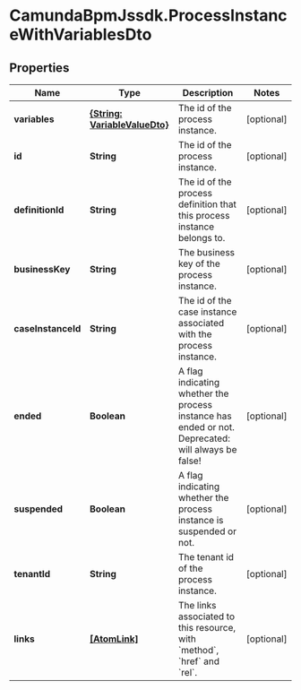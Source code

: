 # CamundaBpmJssdk.ProcessInstanceWithVariablesDto

## Properties

Name | Type | Description | Notes
------------ | ------------- | ------------- | -------------
**variables** | [**{String: VariableValueDto}**](VariableValueDto.md) | The id of the process instance. | [optional] 
**id** | **String** | The id of the process instance. | [optional] 
**definitionId** | **String** | The id of the process definition that this process instance belongs to. | [optional] 
**businessKey** | **String** | The business key of the process instance. | [optional] 
**caseInstanceId** | **String** | The id of the case instance associated with the process instance. | [optional] 
**ended** | **Boolean** | A flag indicating whether the process instance has ended or not. Deprecated: will always be false! | [optional] 
**suspended** | **Boolean** | A flag indicating whether the process instance is suspended or not. | [optional] 
**tenantId** | **String** | The tenant id of the process instance. | [optional] 
**links** | [**[AtomLink]**](AtomLink.md) | The links associated to this resource, with &#x60;method&#x60;, &#x60;href&#x60; and &#x60;rel&#x60;. | [optional] 


